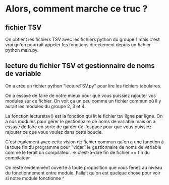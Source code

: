 # Alors, comment marche ce truc ?

## fichier TSV
On obtient les fichiers TSV avec les fichiers python du groupe 1 mais c'est vrai qu'on pourrait appeler les fonctions directement depuis un fichier python main.py.

## lecture du fichier TSV et gestionnaire de noms de variable
On a crée un fichier python "lectureTSV.py" pour lire les fichiers tabulaires. 

On a essayé de faire de notre mieux pour que vous puissiez rajouter vos modules sur ce fichier. On voit ça un peu comme un fichier commun où il y aurait les modules du groupe 2, 3 et 4. 

La fonction lecturetsv() est la fonction qui lit le fichier tsv ligne par ligne. On a nos modules pour gérer le gestionnaire de noms de variable mais on a essayé de faire en sorte de garder de l'espace pour que vous puissiez rajouter ce que vous voulez dans cette boucle.

C'est également avec cette vision de fichier commun qu'on a une fonction à la toute fin du programme pour "vider" le gestionnaire de noms de variable comme le ferait un compilateur. => c'est-à-dire fin de fichier == fin du compilateur

On reste évidemment ouverte à toute proposition que vous feriez au niveau du fonctionnement entre module. Fallait qu'on est quelque chose pour voir si notre module fonctionne ^